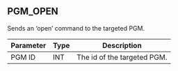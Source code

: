 ## PGM\_OPEN

Sends an ‘open’ command to the targeted PGM.


| Parameter | Type | Description                 |
| --------- | ---- | --------------------------- |
| PGM ID    | INT  | The id of the targeted PGM. |

